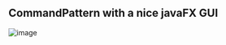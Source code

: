 ## CommandPattern with a nice javaFX GUI
![image](https://github.com/armando-ai/commandPattern/assets/79935041/59a9683b-4d5e-4a8d-8556-6a9f9d913719)
